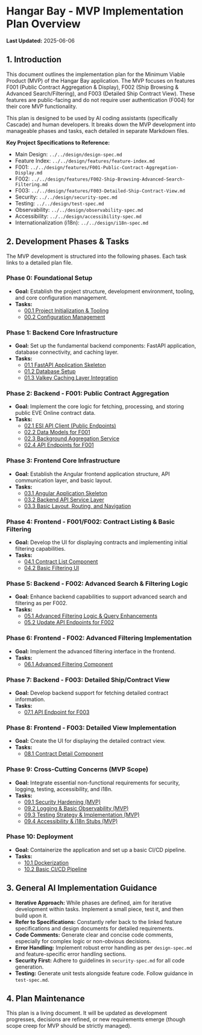 # Hangar Bay - MVP Implementation Plan Overview

**Last Updated:** 2025-06-06 <!-- To be updated manually or by AI as plan evolves -->

## 1. Introduction

This document outlines the implementation plan for the Minimum Viable Product (MVP) of the Hangar Bay application. The MVP focuses on features F001 (Public Contract Aggregation & Display), F002 (Ship Browsing & Advanced Search/Filtering), and F003 (Detailed Ship Contract View). These features are public-facing and do not require user authentication (F004) for their core MVP functionality.

This plan is designed to be used by AI coding assistants (specifically Cascade) and human developers. It breaks down the MVP development into manageable phases and tasks, each detailed in separate Markdown files.

**Key Project Specifications to Reference:**
*   Main Design: `../../design/design-spec.md`
*   Feature Index: `../../design/features/feature-index.md`
*   F001: `../../design/features/F001-Public-Contract-Aggregation-Display.md`
*   F002: `../../design/features/F002-Ship-Browsing-Advanced-Search-Filtering.md`
*   F003: `../../design/features/F003-Detailed-Ship-Contract-View.md`
*   Security: `../../design/security-spec.md`
*   Testing: `../../design/test-spec.md`
*   Observability: `../../design/observability-spec.md`
*   Accessibility: `../../design/accessibility-spec.md`
*   Internationalization (i18n): `../../design/i18n-spec.md`

## 2. Development Phases & Tasks

The MVP development is structured into the following phases. Each task links to a detailed plan file.

### Phase 0: Foundational Setup
*   **Goal:** Establish the project structure, development environment, tooling, and core configuration management.
*   **Tasks:**
    *   [00.1 Project Initialization & Tooling](./phase-00-foundational-setup/00.1-project-initialization-tooling.md)
    *   [00.2 Configuration Management](./phase-00-foundational-setup/00.2-configuration-management.md)

### Phase 1: Backend Core Infrastructure
*   **Goal:** Set up the fundamental backend components: FastAPI application, database connectivity, and caching layer.
*   **Tasks:**
    *   [01.1 FastAPI Application Skeleton](./phase-01-backend-core-infrastructure/01.1-fastapi-app-skeleton.md)
    *   [01.2 Database Setup](./phase-01-backend-core-infrastructure/01.2-database-setup.md)
    *   [01.3 Valkey Caching Layer Integration](./phase-01-backend-core-infrastructure/01.3-valkey-cache-integration.md)

### Phase 2: Backend - F001: Public Contract Aggregation
*   **Goal:** Implement the core logic for fetching, processing, and storing public EVE Online contract data.
*   **Tasks:**
    *   [02.1 ESI API Client (Public Endpoints)](./phase-02-backend-f001-public-contract-aggregation/02.1-esi-client-public.md)
    *   [02.2 Data Models for F001](./phase-02-backend-f001-public-contract-aggregation/02.2-data-models-f001.md)
    *   [02.3 Background Aggregation Service](./phase-02-backend-f001-public-contract-aggregation/02.3-background-aggregation-service.md)
    *   [02.4 API Endpoints for F001](./phase-02-backend-f001-public-contract-aggregation/02.4-api-endpoints-f001.md)

### Phase 3: Frontend Core Infrastructure
*   **Goal:** Establish the Angular frontend application structure, API communication layer, and basic layout.
*   **Tasks:**
    *   [03.1 Angular Application Skeleton](./phase-03-frontend-core-infrastructure/03.1-angular-app-skeleton.md)
    *   [03.2 Backend API Service Layer](./phase-03-frontend-core-infrastructure/03.2-backend-api-service-layer.md)
    *   [03.3 Basic Layout, Routing, and Navigation](./phase-03-frontend-core-infrastructure/03.3-basic-layout-routing.md)

### Phase 4: Frontend - F001/F002: Contract Listing & Basic Filtering
*   **Goal:** Develop the UI for displaying contracts and implementing initial filtering capabilities.
*   **Tasks:**
    *   [04.1 Contract List Component](./phase-04-frontend-f001-f002-contract-listing-basic-filtering/04.1-contract-list-component.md)
    *   [04.2 Basic Filtering UI](./phase-04-frontend-f001-f002-contract-listing-basic-filtering/04.2-basic-filtering-ui.md)

### Phase 5: Backend - F002: Advanced Search & Filtering Logic
*   **Goal:** Enhance backend capabilities to support advanced search and filtering as per F002.
*   **Tasks:**
    *   [05.1 Advanced Filtering Logic & Query Enhancements](./phase-05-backend-f002-advanced-search-filtering-logic/05.1-advanced-filtering-logic.md)
    *   [05.2 Update API Endpoints for F002](./phase-05-backend-f002-advanced-search-filtering-logic/05.2-api-endpoints-f002-update.md)

### Phase 6: Frontend - F002: Advanced Filtering Implementation
*   **Goal:** Implement the advanced filtering interface in the frontend.
*   **Tasks:**
    *   [06.1 Advanced Filtering Component](./phase-06-frontend-f002-advanced-filtering-implementation/06.1-advanced-filtering-component.md)

### Phase 7: Backend - F003: Detailed Ship/Contract View
*   **Goal:** Develop backend support for fetching detailed contract information.
*   **Tasks:**
    *   [07.1 API Endpoint for F003](./phase-07-backend-f003-detailed-ship-contract-view/07.1-api-endpoints-f003.md)

### Phase 8: Frontend - F003: Detailed View Implementation
*   **Goal:** Create the UI for displaying the detailed contract view.
*   **Tasks:**
    *   [08.1 Contract Detail Component](./phase-08-frontend-f003-detailed-view-implementation/08.1-contract-detail-component.md)

### Phase 9: Cross-Cutting Concerns (MVP Scope)
*   **Goal:** Integrate essential non-functional requirements for security, logging, testing, accessibility, and i18n.
*   **Tasks:**
    *   [09.1 Security Hardening (MVP)](./phase-09-cross-cutting-concerns-mvp-scope/09.1-security-hardening-mvp.md)
    *   [09.2 Logging & Basic Observability (MVP)](./phase-09-cross-cutting-concerns-mvp-scope/09.2-logging-observability-mvp.md)
    *   [09.3 Testing Strategy & Implementation (MVP)](./phase-09-cross-cutting-concerns-mvp-scope/09.3-testing-strategy-mvp.md)
    *   [09.4 Accessibility & i18n Stubs (MVP)](./phase-09-cross-cutting-concerns-mvp-scope/09.4-accessibility-i18n-stubs-mvp.md)

### Phase 10: Deployment
*   **Goal:** Containerize the application and set up a basic CI/CD pipeline.
*   **Tasks:**
    *   [10.1 Dockerization](./phase-10-deployment/10.1-dockerization.md)
    *   [10.2 Basic CI/CD Pipeline](./phase-10-deployment/10.2-basic-ci-cd-pipeline.md)

## 3. General AI Implementation Guidance

*   **Iterative Approach:** While phases are defined, aim for iterative development within tasks. Implement a small piece, test it, and then build upon it.
*   **Refer to Specifications:** Constantly refer back to the linked feature specifications and design documents for detailed requirements.
*   **Code Comments:** Generate clear and concise code comments, especially for complex logic or non-obvious decisions.
*   **Error Handling:** Implement robust error handling as per `design-spec.md` and feature-specific error handling sections.
*   **Security First:** Adhere to guidelines in `security-spec.md` for all code generation.
*   **Testing:** Generate unit tests alongside feature code. Follow guidance in `test-spec.md`.

## 4. Plan Maintenance

This plan is a living document. It will be updated as development progresses, decisions are refined, or new requirements emerge (though scope creep for MVP should be strictly managed).
